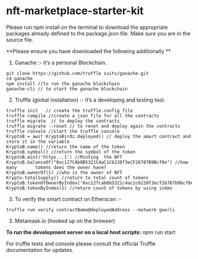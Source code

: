 # nft-marketplace-starter-kit
Please run npm install on the terminal to download the appropriate packages already defined to the package.json file. 
Make sure you are in the source file. 

**Please ensure you have downloaded the following additionally **

1. Ganache :- It’s a personal Blockchain.
```shell
git clone https://github.com/truffle suits/ganache.git
cd ganache
npm install //to run the ganache blockchain
ganache-cli // to start the ganache blockchain
```

2. Truffle (global installation) :- It’s a developing and testing tool.
```shell
truffle init   // create the truffle.config file
truffle compile //create a json file for all the contracts
truffle migrate  // to deploy the contracts 
truffle migrate --reset // to reset and deploy again the contracts
truffle console //start the truffle console
KryptoB = awit KryptoBirdz.deployed() // deploy the amart contract and store it in the variable
KryptoB.name() //return the name of the token
KryptoB.symbol() //return the symbol of the token
KryptoB.mint('https...1') //Minting  the NFT
KryptoB.balanceOf("0xc127CAb0B5321C4aC1C6220f3eCF26787B9Bcf0e") //how many       tokens does the owner have?
KryptoB.ownerOf(1) //who is the owner of NFT
Krypto.totalSupply() //return to total count of tokens
KryptoB.tokenOfOwnerByIndex('0xc127cab0b5321c4ac1c6220f3ecf26787b9bcf0e',1)
KryptoB.tokenByIndex(1) //return count of tokens by using index
```
3. To verify the smart contract on Etherscan :-
```shell
truffle run verify contractName@deployedAddress --network goerli
```
3. Metamask.io (hooked up on the browser)

**To run the development server on a local host scripts:** npm run start

For truffle tests and console please consult the official Truffle documentation for updates.




